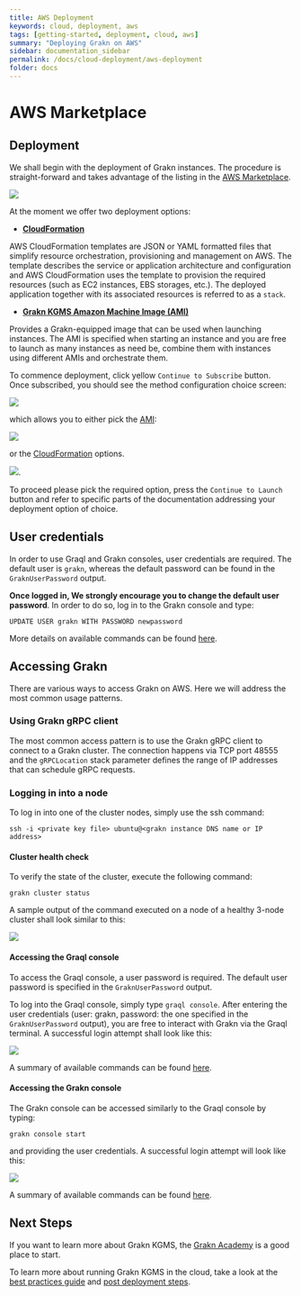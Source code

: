 ```yaml
---
title: AWS Deployment
keywords: cloud, deployment, aws
tags: [getting-started, deployment, cloud, aws]
summary: "Deploying Grakn on AWS"
sidebar: documentation_sidebar
permalink: /docs/cloud-deployment/aws-deployment
folder: docs
---
```


# AWS Marketplace

## Deployment

We shall begin with the deployment of Grakn instances. The procedure is straight-forward and takes advantage of the listing in the [AWS Marketplace](https://aws.amazon.com/marketplace/pp/B07H8RMX5X).

![](/images/aws-solution-listing.png)

At the moment we offer two deployment options:
- [**CloudFormation**](http://dev.grakn.ai/docs/cloud-deployment/aws-deployment-cloudformation)

AWS CloudFormation templates are JSON or YAML formatted files that simplify resource orchestration, provisioning and management on AWS. The template describes the service or application
architecture and configuration and AWS CloudFormation uses the template to provision the required resources (such as EC2 instances, EBS storages, etc.). The deployed application together with its 
associated resources is referred to as a `stack`.
- [**Grakn KGMS Amazon Machine Image (AMI)**](http://dev.grakn.ai/docs/cloud-deployment/aws-deployment-ami)

Provides a Grakn-equipped image that can be used when launching instances. The AMI is specified when starting an instance and you are free to launch as many instances as need be, 
combine them with instances using different AMIs and orchestrate them.

To commence deployment, click yellow `Continue to Subscribe` button. Once subscribed, you should see the method configuration choice screen:

![](/images/aws-deployment-methods.png)

which allows you to either pick the [AMI](http://dev.grakn.ai/docs/cloud-deployment/aws-deployment-ami):
 
![](/images/aws-deployment-ami.png)
 
or the [CloudFormation](http://dev.grakn.ai/docs/cloud-deployment/aws-deployment-cloudformation) options.

![](/images/aws-deployment-cloudformation.png).

To proceed please pick the required option, press the `Continue to Launch` button and refer to specific parts of the documentation
addressing your deployment option of choice.
 
## User credentials
In order to use Graql and Grakn consoles, user credentials are required. The default user is `grakn`, whereas the default password can be found in the `GraknUserPassword` output.

**Once logged in, We strongly encourage you to change the default user password**. In order to do so, log in to the Grakn console and type:
 
```
UPDATE USER grakn WITH PASSWORD newpassword
```

More details on available commands can be found [here](http://dev.grakn.ai/docs/get-started/grakn-console). 
        
## Accessing Grakn

There are various ways to access Grakn on AWS. Here we will address the most common usage patterns.

### Using Grakn gRPC client

The most common access pattern is to use the Grakn gRPC client to connect to a Grakn cluster. The connection happens via TCP port 48555 and the `gRPCLocation` stack parameter defines
the range of IP addresses that can schedule gRPC requests.
        
### Logging in into a node
To log in into one of the cluster nodes, simply use the ssh command:

`ssh -i <private key file> ubuntu@<grakn instance DNS name or IP address>`

#### <a name="cluster-check"></a> Cluster health check
To verify the state of the cluster, execute the following command:
    
`grakn cluster status`
     
A sample output of the command executed on a node of a healthy 3-node cluster shall look similar to this:

![](/images/aws-cluster-health.png)

#### Accessing the Graql console

To access the Graql console, a user password is required. The default user password is specified in the `GraknUserPassword` output.

To log into the Graql console, simply type `graql console`. After entering the user credentials (user: grakn, password: the one specified in the `GraknUserPassword` output), you are free to interact with Grakn via the Graql terminal. 
A successful login attempt shall look like this:

![](/images/aws-graql-console.png)

A summary of available commands can be found [here](http://dev.grakn.ai/docs/get-started/graql-console).

#### Accessing the Grakn console
The Grakn console can be accessed similarly to the Graql console by typing:

`grakn console start`
  
and providing the user credentials. A successful login attempt will look like this:

![](/images/aws-grakn-console.png)

A summary of available commands can be found [here](http://dev.grakn.ai/docs/get-started/grakn-console).

## Next Steps

If you want to learn more about Grakn KGMS, the [Grakn Academy](https://dev.grakn.ai/academy/) is a good place to start.

To learn more about running Grakn KGMS in the cloud, take a look at the [best practices guide](https://dev.grakn.ai/docs/cloud-deployment/best-practices)
and [post deployment steps](https://dev.grakn.ai/docs/cloud-deployment/post-deployment).
